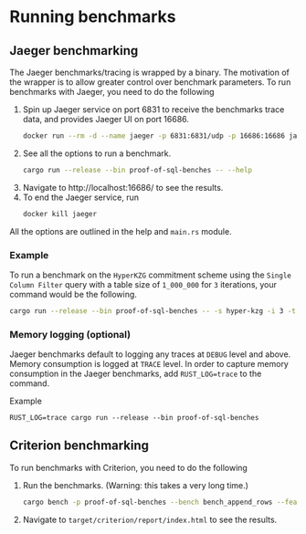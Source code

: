 # Running benchmarks

## Jaeger benchmarking

The Jaeger benchmarks/tracing is wrapped by a binary. The motivation of the wrapper is to allow greater control over benchmark parameters. To run benchmarks with Jaeger, you need to do the following

1. Spin up Jaeger service on port 6831 to receive the benchmarks trace data, and provides Jaeger UI on port 16686.
    ```bash
    docker run --rm -d --name jaeger -p 6831:6831/udp -p 16686:16686 jaegertracing/all-in-one:1.62.0
    ```
2. See all the options to run a benchmark.
    ```bash
    cargo run --release --bin proof-of-sql-benches -- --help
    ```
3. Navigate to http://localhost:16686/ to see the results.
4. To end the Jaeger service, run
    ```bash
    docker kill jaeger
    ```

All the options are outlined in the help and `main.rs` module.

### Example

To run a benchmark on the `HyperKZG` commitment scheme using the `Single Column Filter` query with a table size of `1_000_000` for `3` iterations, your command would be the following.

```bash
cargo run --release --bin proof-of-sql-benches -- -s hyper-kzg -i 3 -t 1000000 -q single-column-filter
```

### Memory logging (optional)

Jaeger benchmarks default to logging any traces at `DEBUG` level and above. Memory consumption is logged at `TRACE` level. In order to capture memory consumption in the Jaeger benchmarks, add `RUST_LOG=trace` to the command.

Example
```
RUST_LOG=trace cargo run --release --bin proof-of-sql-benches
```

## Criterion benchmarking

To run benchmarks with Criterion, you need to do the following

1. Run the benchmarks. (Warning: this takes a very long time.)
    ```bash
    cargo bench -p proof-of-sql-benches --bench bench_append_rows --features="test"
    ```
2. Navigate to `target/criterion/report/index.html` to see the results.
